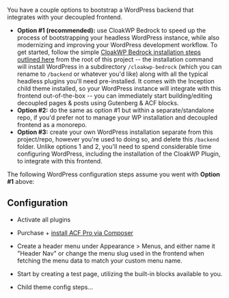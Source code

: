 You have a couple options to bootstrap a WordPress backend that integrates with your decoupled frontend.

- **Option #1 (recommended):** use CloakWP Bedrock to speed up the process of bootstrapping your headless WordPress instance, while also modernizing and improving your WordPress development workflow. To get started, follow the simple [CloakWP Bedrock installation steps outlined here](https://github.com/cloak-labs/cloakwp-bedrock) from the root of this project -- the installation command will install WordPress in a subdirectory `/cloakwp-bedrock` (which you can rename to `/backend` or whatever you'd like) along with all the typical headless plugins you'll need pre-installed. It comes with the Inception child theme installed, so your WordPress instance will integrate with this frontend out-of-the-box -- you can immediately start building/editing decoupled pages & posts using Gutenberg & ACF blocks.
- **Option #2:** do the same as option #1 but within a separate/standalone repo, if you'd prefer not to manage your WP installation and decoupled frontend as a monorepo.
- **Option #3:** create your own WordPress installation separate from this project/repo, however you're used to doing so, and delete this `/backend` folder. Unlike options 1 and 2, you'll need to spend considerable time configuring WordPress, including the installation of the CloakWP Plugin, to integrate with this frontend.

The following WordPress configuration steps assume you went with **Option #1** above:

## Configuration

- Activate all plugins
- Purchase + [install ACF Pro via Composer](https://www.advancedcustomfields.com/resources/installing-acf-pro-with-composer/)

- Create a header menu under Appearance > Menus, and either name it "Header Nav" or change the menu slug used in the frontend when fetching the menu data to match your custom menu name.
- Start by creating a test page, utilizing the built-in blocks available to you.
- Child theme config steps... 